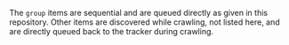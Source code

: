 The `group` items are sequential and are queued directly as given in this repository. Other items are discovered while crawling, not listed here, and are directly queued back to the tracker during crawling.
